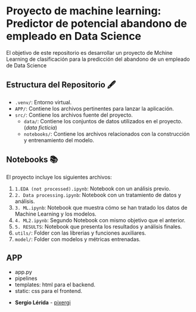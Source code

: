 # Proyecto de machine learning: Predictor de potencial abandono de empleado en Data Science

El objetivo de este repositorio es desarrollar  un proyecto de Mchine Learning de clasificación para
la predicción del abandono de un empleado de Data Science

## Estructura del Repositorio 🖋️
- `.venv/`: Entorno virtual.
- `APP/`: Contiene los archivos pertinentes para lanzar la aplicación.
- `src/`: Contiene los archivos fuente del proyecto. 
    - `data/`: Contiene los conjuntos de datos utilizados en el proyecto. (*data ficticia*)
    - `notebooks/`: Contiene los archivos relacionados con la construcción y entrenamiento del modelo.

## Notebooks 📚

El proyecto incluye los siguientes archivos:

1. `1.EDA (not processed).ipynb`: Notebook con un análisis previo.
2. `2. Data processing.ipynb`: Notebook con un tratamiento de datos y análisis.
3. `3. ML.ipynb`: Notebook que muestra cómo se han tratado los datos de Machine Learning y los modelos.
4. `4. ML2.ipynb`: Segundo Notebook con mismo objetivo que el anterior.
5. `5. RESULTS`: Notebook que presenta los resultados y análisis finales.
6. `utils/`: Folder con las librerias y funciones auxiliares.
7. `model/`: Folder con modelos y métricas entrenadas.

## APP 
- app.py
- pipelines
- templates: html para el backend.
- static: css para el frontend.


* **Sergio Lérida** - [pixergi](https://github.com/Pixergi)